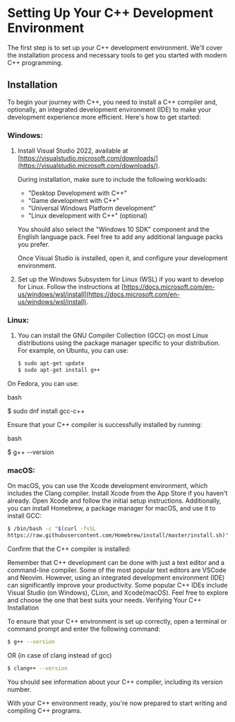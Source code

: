 # Setting Up Your C++ Development Environment

The first step is to set up your C++ development environment. We'll cover the
installation process and necessary tools to get you started with modern C++
programming.

## Installation

To begin your journey with C++, you need to install a C++ compiler and,
optionally, an integrated development environment (IDE) to make your development
experience more efficient. Here's how to get started:

### Windows:

1. Install Visual Studio 2022, available at
   [https://visualstudio.microsoft.com/downloads/](https://visualstudio.microsoft.com/downloads/).

   During installation, make sure to include the following workloads:

   - "Desktop Development with C++"
   - "Game development with C++"
   - "Universal Windows Platform development"
   - "Linux development with C++" (optional)

   You should also select the "Windows 10 SDK" component and the English
   language pack. Feel free to add any additional language packs you prefer.

   Once Visual Studio is installed, open it, and configure your development
   environment.

2. Set up the Windows Subsystem for Linux (WSL) if you want to develop for
   Linux. Follow the instructions at
   [https://docs.microsoft.com/en-us/windows/wsl/install](https://docs.microsoft.com/en-us/windows/wsl/install).

### Linux:

1. You can install the GNU Compiler Collection (GCC) on most Linux distributions
   using the package manager specific to your distribution. For example, on
   Ubuntu, you can use:

   ```bash
   $ sudo apt-get update
   $ sudo apt-get install g++
   ```

On Fedora, you can use:

bash

$ sudo dnf install gcc-c++

Ensure that your C++ compiler is successfully installed by running:

bash

$ g++ --version

### macOS:

On macOS, you can use the Xcode development environment, which includes the
Clang compiler. Install Xcode from the App Store if you haven't already. Open
Xcode and follow the initial setup instructions. Additionally, you can install
Homebrew, a package manager for macOS, and use it to install GCC:

```bash
$ /bin/bash -c "$(curl -fsSL
https://raw.githubusercontent.com/Homebrew/install/master/install.sh)" $ brew install gcc
```

Confirm that the C++ compiler is installed:

Remember that C++ development can be done with just a text editor and a
command-line compiler. Some of the most popular text editors are VSCode and
Neovim. However, using an integrated development environment (IDE) can
significantly improve your productivity. Some popular C++ IDEs include Visual
Studio (on Windows), CLion, and Xcode(macOS). Feel free to explore and choose
the one that best suits your needs. Verifying Your C++ Installation

To ensure that your C++ environment is set up correctly, open a terminal or
command prompt and enter the following command:

```bash
$ g++ --version
```

OR (in case of clang instead of gcc)

```bash
$ clang++ --version
```

You should see information about your C++ compiler, including its version
number.

With your C++ environment ready, you're now prepared to start writing and
compiling C++ programs.

